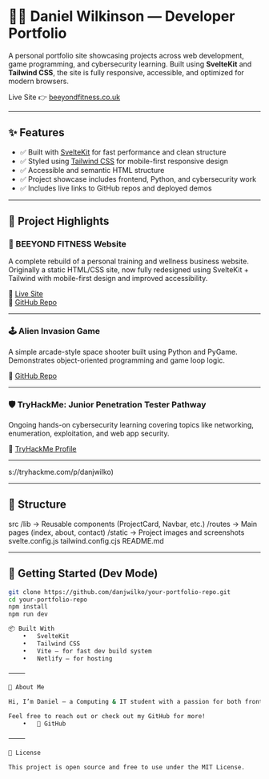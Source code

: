 # 🧑‍💻 Daniel Wilkinson — Developer Portfolio

A personal portfolio site showcasing projects across web development, game programming, and cybersecurity learning. Built using **SvelteKit** and **Tailwind CSS**, the site is fully responsive, accessible, and optimized for modern browsers.

Live Site 👉 [beeyondfitness.co.uk](https://beeyondfitness.co.uk)

---

## ✨ Features

- ✅ Built with [SvelteKit](https://kit.svelte.dev/) for fast performance and clean structure
- ✅ Styled using [Tailwind CSS](https://tailwindcss.com/) for mobile-first responsive design
- ✅ Accessible and semantic HTML structure
- ✅ Project showcase includes frontend, Python, and cybersecurity work
- ✅ Includes live links to GitHub repos and deployed demos

---

## 🧱 Project Highlights

### 🚀 BEEYOND FITNESS Website
A complete rebuild of a personal training and wellness business website. Originally a static HTML/CSS site, now fully redesigned using SvelteKit + Tailwind with mobile-first design and improved accessibility.

🔗 [Live Site](https://beeyondfitness.co.uk)  
🔗 [GitHub Repo](https://github.com/danjwilko/Beeyond-fitness-2025)

---

### 🕹️ Alien Invasion Game
A simple arcade-style space shooter built using Python and PyGame. Demonstrates object-oriented programming and game loop logic.

🔗 [GitHub Repo](https://github.com/your-repo-link)

---

### 🛡️ TryHackMe: Junior Penetration Tester Pathway
Ongoing hands-on cybersecurity learning covering topics like networking, enumeration, exploitation, and web app security.

🔗 [TryHackMe Profile](https://tryhackme.com/p/danjwilko)

---
s://tryhackme.com/p/danjwilko)

---

## 📁 Structure

src
/lib          → Reusable components (ProjectCard, Navbar, etc.)
/routes       → Main pages (index, about, contact)
/static       → Project images and screenshots
svelte.config.js
tailwind.config.cjs
README.md

---

## 🚀 Getting Started (Dev Mode)

```bash
git clone https://github.com/danjwilko/your-portfolio-repo.git
cd your-portfolio-repo
npm install
npm run dev

📦 Built With
	•	SvelteKit
	•	Tailwind CSS
	•	Vite — for fast dev build system
	•	Netlify — for hosting

⸻

👋 About Me

Hi, I’m Daniel — a Computing & IT student with a passion for both frontend web development and cybersecurity. I’m currently working through TryHackMe’s Junior Penetration Tester path while building real-world projects using tools like Svelte, React, and Python.

Feel free to reach out or check out my GitHub for more!
	•	🔗 GitHub

⸻

📜 License

This project is open source and free to use under the MIT License.

